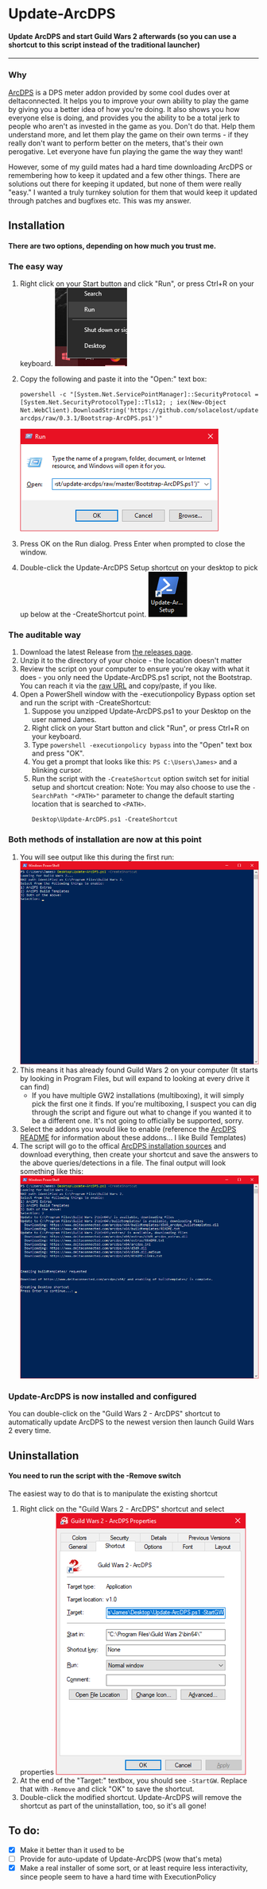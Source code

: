 # Update-ArcDPS
#### Update ArcDPS and start Guild Wars 2 afterwards (so you can use a shortcut to this script instead of the traditional launcher)
---

### Why
[ArcDPS](https://www.deltaconnected.com/arcdps/) is a DPS meter addon provided by some cool dudes over at deltaconnected. It helps you to improve your own ability to play the game by giving you a better idea of how you're doing. It also shows you how everyone else is doing, and provides you the ability to be a total jerk to people who aren't as invested in the game as you. Don't do that. Help them understand more, and let them play the game on their own terms - if they really don't want to perform better on the meters, that's their own perogative. Let everyone have fun playing the game the way they want!

However, some of my guild mates had a hard time downloading ArcDPS or remembering how to keep it updated and a few other things. There are solutions out there for keeping it updated, but none of them were really "easy." I wanted a truly turnkey solution for them that would keep it updated through patches and bugfixes etc. This was my answer.

## Installation
#### There are two options, depending on how much you trust me.

### The easy way
1. Right click on your Start button and click "Run", or press Ctrl+R on your keyboard.
    ![Right Clicking Run](./docs_run.png)
2. Copy the following and paste it into the "Open:" text box:
    ```
    powershell -c "[System.Net.ServicePointManager]::SecurityProtocol = [System.Net.SecurityProtocolType]::Tls12; ; iex(New-Object Net.WebClient).DownloadString('https://github.com/solacelost/update-arcdps/raw/0.3.1/Bootstrap-ArcDPS.ps1')"
    ````

    ![Run Dialog](./docs_run2.png)
3. Press OK on the Run dialog. Press Enter when prompted to close the window.
4. Double-click the Update-ArcDPS Setup shortcut on your desktop to pick up below at the -CreateShortcut point.
    ![Setup Shortcut](./docs_setup_shortcut.png)

### The auditable way
1. Download the latest Release from [the releases page](https://github.com/solacelost/update-arcdps/releases).
1. Unzip it to the directory of your choice - the location doesn't matter
1. Review the script on your computer to ensure you're okay with what it does - you only need the Update-ArcDPS.ps1 script, not the Bootstrap. You can reach it via the [raw URL](https://raw.githubusercontent.com/solacelost/update-arcdps/master/Update-ArcDPS.ps1) and copy/paste, if you like.
1. Open a PowerShell window with the -executionpolicy Bypass option set and run the script with -CreateShortcut:
    1. Suppose you unzipped Update-ArcDPS.ps1 to your Desktop on the user named James.
    1. Right click on your Start button and click "Run", or press Ctrl+R on your keyboard.
    1. Type `powershell -executionpolicy bypass` into the "Open" text box and press "OK".
    1. You get a prompt that looks like this: `PS C:\Users\James>` and a blinking cursor.
    1. Run the script with the `-CreateShortcut` option switch set for initial setup and shortcut creation:
        Note: You may also choose to use the `-SearchPath "<PATH>"` parameter to change the default starting location that is searched to `<PATH>`.
        ```
        Desktop\Update-ArcDPS.ps1 -CreateShortcut
        ````

### Both methods of installation are now at this point
1. You will see output like this during the first run:
    ![Intial Setup](./docs_initialsetup.png)
1. This means it has already found Guild Wars 2 on your computer (It starts by looking in Program Files, but will expand to looking at every drive it can find)
    - If you have multiple GW2 installations (multiboxing), it will simply pick the first one it finds. If you're multiboxing, I suspect you can dig through the script and figure out what to change if you wanted it to be a different one. It's not going to officially be supported, sorry.
1. Select the addons you would like to enable (reference the [ArcDPS README](https://www.deltaconnected.com/arcdps/) for information about these addons... I like Build Templates)
1. The script will go to the offical [ArcDPS installation sources](https://www.deltaconnected.com/arcdps/x64) and download everything, then create your shortcut and save the answers to the above queries/detections in a file. The final output will look something like this:
    ![Complete Setup](./docs_completeinstall.png)

### Update-ArcDPS is now installed and configured
You can double-click on the "Guild Wars 2 - ArcDPS" shortcut to automatically update ArcDPS to the newest version then launch Guild Wars 2 every time.

## Uninstallation
#### You need to run the script with the -Remove switch
The easiest way to do that is to manipulate the existing shortcut
1. Right click on the "Guild Wars 2 - ArcDPS" shortcut and select properties
    ![Shortcut Properties](./docs_shortcut.png)
1. At the end of the "Target:" textbox, you should see `-StartGW`. Replace that with `-Remove` and click "OK" to save the shortcut.
1. Double-click the modified shortcut. Update-ArcDPS will remove the shortcut as part of the uninstallation, too, so it's all gone!

## To do:
- [x] Make it better than it used to be
- [ ] Provide for auto-update of Update-ArcDPS (wow that's meta)
- [x] Make a real installer of some sort, or at least require less interactivity, since people seem to have a hard time with ExecutionPolicy
